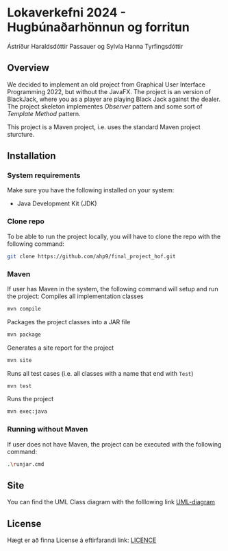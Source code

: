 # Lokaverkefni 2024 - Hugbúnaðarhönnun og forritun
Ástríður Haraldsdóttir Passauer og Sylvía Hanna Tyrfingsdóttir

## Overview
We decided to implement an old project from Graphical User Interface Programming 2022, but without the JavaFX. 
The project is an version of BlackJack, where you as a player are playing Black Jack against the dealer.
The project skeleton implementes *Observer* pattern and some sort of *Template Method* pattern. 

This project is a Maven project, i.e. uses the standard Maven project sturcture. 

## Installation

### System requirements
Make sure you have the following installed on your system:
- Java Development Kit (JDK)

### Clone repo
To be able to run the project locally, you will have to clone the repo with the following command:
```sh
git clone https://github.com/ahp9/final_project_hof.git
```

### Maven
If user has Maven in the system, the following command will setup and run the project:
Compiles all implementation classes
```sh
mvn compile
```
Packages the project classes into a JAR file
```sh
mvn package
```
Generates a site report for the project
```sh
mvn site
```
Runs all test cases (i.e. all classes with a name that end with `Test`)
```sh
mvn test
```
Runs the project
```sh
mvn exec:java
```

### Running without Maven
If user does not have Maven, the project can be executed with the following command:
```sh
.\runjar.cmd
```



## Site
You can find the UML Class diagram with the folllowing link
[UML-diagram](src\site\markdown\UML.md)


## License
Hægt er að finna License á eftirfarandi link: [LICENCE](LICENSE)